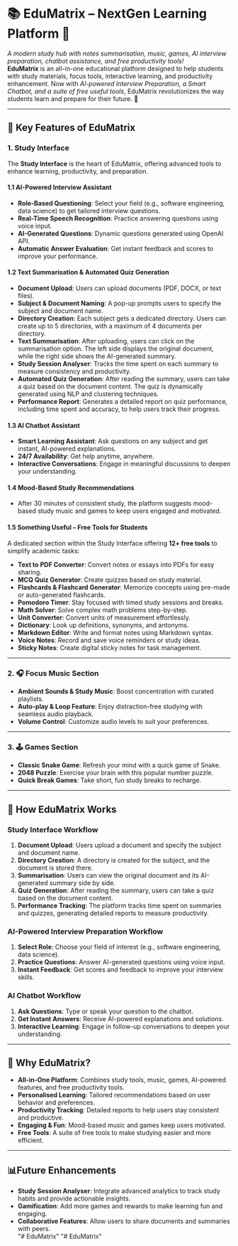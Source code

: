 # 📚 **EduMatrix – NextGen Learning Platform** 🎒  


*A modern study hub with notes summarisation, music, games, AI interview preparation, chatbot assistance, and free productivity tools!*  
**EduMatrix** is an all-in-one educational platform designed to help students with study materials, focus tools, interactive learning, and productivity enhancement. Now with *AI-powered Interview Preparation, a Smart Chatbot, and a suite of free useful tools*, EduMatrix revolutionizes the way students learn and prepare for their future. 🚀  

---

## 🌟 **Key Features of EduMatrix**  

### **1. Study Interface**  
The **Study Interface** is the heart of EduMatrix, offering advanced tools to enhance learning, productivity, and preparation.  

#### **1.1 AI-Powered Interview Assistant**  
- **Role-Based Questioning**: Select your field (e.g., software engineering, data science) to get tailored interview questions.  
- **Real-Time Speech Recognition**: Practice answering questions using voice input.  
- **AI-Generated Questions**: Dynamic questions generated using OpenAI API.  
- **Automatic Answer Evaluation**: Get instant feedback and scores to improve your performance.  

#### **1.2 Text Summarisation & Automated Quiz Generation**  
- **Document Upload**: Users can upload documents (PDF, DOCX, or text files).  
- **Subject & Document Naming**: A pop-up prompts users to specify the subject and document name.  
- **Directory Creation**: Each subject gets a dedicated directory. Users can create up to 5 directories, with a maximum of 4 documents per directory.  
- **Text Summarisation**: After uploading, users can click on the summarisation option. The left side displays the original document, while the right side shows the AI-generated summary.  
- **Study Session Analyser**: Tracks the time spent on each summary to measure consistency and productivity.  
- **Automated Quiz Generation**: After reading the summary, users can take a quiz based on the document content. The quiz is dynamically generated using NLP and clustering techniques.  
- **Performance Report**: Generates a detailed report on quiz performance, including time spent and accuracy, to help users track their progress.  

#### **1.3 AI Chatbot Assistant**  
- **Smart Learning Assistant**: Ask questions on any subject and get instant, AI-powered explanations.  
- **24/7 Availability**: Get help anytime, anywhere.  
- **Interactive Conversations**: Engage in meaningful discussions to deepen your understanding.  

#### **1.4 Mood-Based Study Recommendations**  
- After 30 minutes of consistent study, the platform suggests mood-based study music and games to keep users engaged and motivated.  

#### **1.5 Something Useful – Free Tools for Students**  
A dedicated section within the Study Interface offering **12+ free tools** to simplify academic tasks:  
- **Text to PDF Converter**: Convert notes or essays into PDFs for easy sharing.  
- **MCQ Quiz Generator**: Create quizzes based on study material.  
- **Flashcards & Flashcard Generator**: Memorize concepts using pre-made or auto-generated flashcards.  
- **Pomodoro Timer**: Stay focused with timed study sessions and breaks.  
- **Math Solver**: Solve complex math problems step-by-step.  
- **Unit Converter**: Convert units of measurement effortlessly.  
- **Dictionary**: Look up definitions, synonyms, and antonyms.  
- **Markdown Editor**: Write and format notes using Markdown syntax.  
- **Voice Notes**: Record and save voice reminders or study ideas.  
- **Sticky Notes**: Create digital sticky notes for task management.  

---

### **2. 🎧 Focus Music Section**  
- **Ambient Sounds & Study Music**: Boost concentration with curated playlists.  
- **Auto-play & Loop Feature**: Enjoy distraction-free studying with seamless audio playback.  
- **Volume Control**: Customize audio levels to suit your preferences.  

---

### **3. 🕹️ Games Section**  
- **Classic Snake Game**: Refresh your mind with a quick game of Snake.  
- **2048 Puzzle**: Exercise your brain with this popular number puzzle.  
- **Quick Break Games**: Take short, fun study breaks to recharge.  

---

## 🚀 **How EduMatrix Works**  

### **Study Interface Workflow**  
1. **Document Upload**: Users upload a document and specify the subject and document name.  
2. **Directory Creation**: A directory is created for the subject, and the document is stored there.  
3. **Summarisation**: Users can view the original document and its AI-generated summary side by side.  
4. **Quiz Generation**: After reading the summary, users can take a quiz based on the document content.  
5. **Performance Tracking**: The platform tracks time spent on summaries and quizzes, generating detailed reports to measure productivity.  

### **AI-Powered Interview Preparation Workflow**  
1. **Select Role**: Choose your field of interest (e.g., software engineering, data science).  
2. **Practice Questions**: Answer AI-generated questions using voice input.  
3. **Instant Feedback**: Get scores and feedback to improve your interview skills.  

### **AI Chatbot Workflow**  
1. **Ask Questions**: Type or speak your question to the chatbot.  
2. **Get Instant Answers**: Receive AI-powered explanations and solutions.  
3. **Interactive Learning**: Engage in follow-up conversations to deepen your understanding.  

---

## 🎯 **Why EduMatrix?**  
- **All-in-One Platform**: Combines study tools, music, games, AI-powered features, and free productivity tools.  
- **Personalised Learning**: Tailored recommendations based on user behavior and preferences.  
- **Productivity Tracking**: Detailed reports to help users stay consistent and productive.  
- **Engaging & Fun**: Mood-based music and games keep users motivated.  
- **Free Tools**: A suite of free tools to make studying easier and more efficient.  

---

## 📊**Future Enhancements**  
- **Study Session Analyser**: Integrate advanced analytics to track study habits and provide actionable insights.  
- **Gamification**: Add more games and rewards to make learning fun and engaging.  
- **Collaborative Features**: Allow users to share documents and summaries with peers.  
"# EduMatrix" 
"# EduMatrix" 
